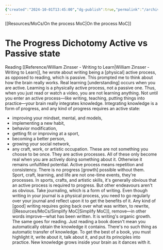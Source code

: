 ```yaml
---
{"created":"2024-10-01T13:45:00","dg-publish":true,"permalink":"/archive/the-progress-dichotomy-active-vs-passive-state/","dgPassFrontmatter":true,"updated":"2024-12-21T15:41:54.702+01:00"}
---
```


[[Resources/MoCs/On the process MoC\|On the process MoC]]
# The Progress Dichotomy Active vs Passive state

Reading [[Reference/William Zinsser - Writing to Learn\|William Zinsser - Writing to Learn]], he wrote about writing being a [physical] active process, as opposed to reading, which is passive.
This prompted me to think about how the brain really works. Real learning [understanding] occurs when you are active. Learning is a physically active process, not a passive one. Thus, when you just read or watch a video, you are not learning anything. Not until you enter an active process—like writing, teaching, putting things into practice—your brain really integrates knowledge. 
Integrating knowledge is a form of progress, and any kind of progress requires an active state:
- improving your mindset, mental, and models,
- implementing a new habit,
- behavior modification,
- getting fit or improving at a sport,
- becoming a better person,
- growing your social network,
- any craft, work, or artistic occupation.
These are not something you choose to be once. They are active processes. All of these only become real when you are actively doing something about it. Otherwise it remains unfulfilled potential.
Active process means repetition and consistency. There is no  progress [growth] possible without them. Sport, craft, learning, and life are not one-time events, they're processes. 
In sports, crafts, and artistic skills, it's generally obvious that an active process is required to progress. But other endeavours aren't as obvious.
Take journaling, which is a form of writing. Even though writing in your journal is a physical process, you need to go regularly over your journal and reflect upon it to get the benefits of it. Any kind of [good] writing requires going back over what was written, to rewrite, [[Resources/MoCs/Simplify MoC\|Simplify MoC]], remove—in other words improve—what has been written. It is writing's organic growth.
The same goes for reading. Just reading a book doesn't mean you automatically obtain the knowledge it contains. There's no such thing as automatic transfer of knowledge. To get the best of a book, you must highlight it, write about it, talk about it, and put its principles into practice. New knowledge grows inside your brain as it dances with it.